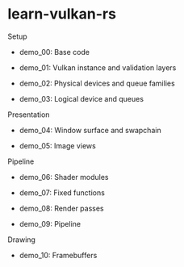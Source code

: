 # learn-vulkan-rs

Setup

- demo_00: Base code

- demo_01: Vulkan instance and validation layers

- demo_02: Physical devices and queue families

- demo_03: Logical device and queues

Presentation

- demo_04: Window surface and swapchain

- demo_05: Image views

Pipeline

- demo_06: Shader modules

- demo_07: Fixed functions

- demo_08: Render passes

- demo_09: Pipeline

Drawing

- demo_10: Framebuffers